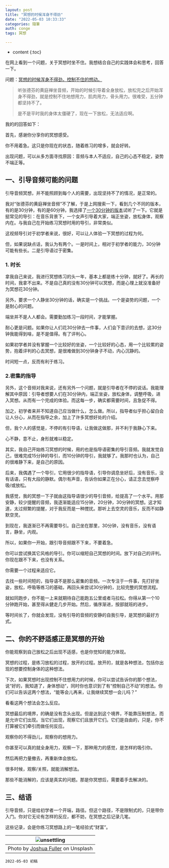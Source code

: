 ```yaml
---
layout: post
title: "冥想的时候浑身不得劲"
date: "2022-05-03 10:33:33"
categories: 隨筆
auth: conge
tags: 冥想

---
```

* content
{:toc}

在网上看到一个问题，关于冥想时坐不住。我想结合自己的实践体会和思考，回答一下。

问题：[冥想的时候浑身不得劲，控制不住的想动。](https://www.douban.com/group/topic/265826085/)

> 听张德芬的黄庭禅坐音频，开始的时候引导着全身放松，放松完之后开始浑身不得劲，就是控制不住地想用力，肌肉用力，骨头用力。很难受，五分钟都坚持不了。
>
> 是不是平时我的身体太僵硬了，现在一下放松，无法适应啊。

我的的回答如下：





首先，感谢你分享你的冥想感受。

你不用着急。这只是你现在的状态，随着练习的增多，就会好转。

出现问题，可以从多方面寻找原因：音频与本人不适应，自己的心态不稳定，姿势不端正等。

## 一、引导音频可能的问题

引导音频冥想，并不能照顾到每个人的需要，出现坚持不了的情况，是正常的。

我对“张德芬的黄庭禅坐音频”不了解，于是上网搜索一下，看到几个不同的版本，有的是30分钟，有的是60分钟。我选择了[一个30分钟的版本](https://www.ixigua.com/6796491221448524291?wid_try=1)试听了一下。它就是挺常见的导引：在音乐背景下，一个女声引导着大家，端正坐姿，放松身体，观察内在。与我自己在开始练习冥想时用的导引，非常类似。

这视频导引对于初学者来说，很好，可以让人体验一下冥想的过程为何。

但，如果说缺点话，我认为有两个。一是时间上，相对于初学者的能力，30分钟可能有些长。二是引导语过于密集。

### 1. 时长

拿我自己来说，我进行冥想练习的头一年，基本上都是练十分钟，就好了。再长的时间，我拿不出来。不是自己真的没有30分钟可以冥想，而是心理上就没准备好为冥想花30分钟。

另外，要求一个人静坐30分钟的话，确实是一个挑战。一个是姿势的问题，一个是耐心的问题。

端坐并不是人人都会。需要勤加练习一段时间，才能掌握。

耐心更是问题。如果你让人们花30分钟去一件事，人们会下意识的去想，这30分钟我能得到啥，是不是值得。有了评判心。

如果初学者并没有掌握一个比较好的坐姿，一个比较好的心态，用一个比较累的姿势，抱着评判的心去冥想，是很难做到30分钟身子不动，内心沉静的。

时间短一点，反而有利于练习。

### 2.密集的指导

另外，这个音频对我来说，还有另外一个问题，就是引导者在不停的说话。我能理解其中原因：引导者想要人们在30分钟内，端正坐姿，放松身体，调整呼吸，进入冥想。从而有一个完成的体验。而这每一步，确实都需要时间，且急促不得。

加之，初学者来并不知道自己应当做什么，怎么做。所以，指导者似乎担心留白会让人分心，从而在指导之余，加上了许多冥想好处的介绍。

但，我个人的感觉是，不停的有引导语，让我做这做那，并不利于我静心下来。

心不静，意不止，身形就难以稳定。

其实，我自己开始练习冥想的时候，用的也是指导语密集的导引音频。我就发觉自己，很难完成15分钟的导引，而10分钟的导引，我就够了。我那时也认为，自己的很难静下来，是自己的原因。

后来，我偶遇了一个导引，它用很少的指导语，引导你调息坐好后，没有音乐，没有话语，只有大段的静默。偶尔有声音，告诉你如果正在分心，请正念去觉察呼吸/或放松。

我感觉，我的冥想一下子就由这指导语很少的导引音频，给提高了一个水平。用那安静，较少提醒的音频，我逐渐能适应15分钟，20分钟，30分钟的冥想。这才知道，太过频繁的提醒，对于我反而是一种搅扰。那听上去空灵的音乐，反而不如静默空灵。

到现在，我逐渐已不再需要导引。自己坐在那里，30分钟，没有音乐，没有语言，静坐，内观。

所以，如果你一开始，跟引导音频跟不下来，不要着急。

你可以尝试换其它风格的导引。你可以缩短自己冥想的时间。放下对自己的评判。你现在跟不下来，也没有关系。

你需要一个过程来适应它。

去找一些时间短的，指导语不是那么密集的音频。一次专注于一件事，先打好坐姿，放松，呼吸等练习的基础，再回头来尝试30分钟的，比较完整的冥想流程。

就如同跑步，你不能一上来就期待自己能跑五公里或者马拉松。你得从第一个10分钟跑开始，甚至得从健走几步开始。然后，循序渐进，按部就班的进步。

等时间长了，你就会发现，没有引导的音频的安静的自我引导，是冥想的最好方式。


## 二、你的不舒适感正是冥想的开始

你能观察到自己放松之后出现不适感，也是你觉知的能力体现。

冥想的过程，是练习放松的过程，放开的过程。放开的，就是各种想法，包括你出现的想要控制身体的这种想法。

下次，如果冥想时出现控制不住想用力的时候，你可以尝试告诉你的那个想法，说“好的，我知道了，身体想动”，同时你也意识到了有“控制自己不动”的想法。你们可以告诉这两个想法，“能等会儿再来，让我继续冥想一会儿吗？”

看看这两个想法会怎么反应。

冥想最后的境界，的确是没有念头出现。但是达到这个境界，不能靠压制想法，而是允许它们出现。当它们出现，观察它们且放开它们。它们是自由的，只是，你不打算被它们牵引而做任何反应。

观察你的不得劲儿，观察你的想用力。

你甚至可以真的就全身用力，观察一下，那种用力的感觉，是怎样的吸引你。

然后再把力量撤去，再重新体会放松。

很多时候，观察/关照，就能消解想法。

那些不能消解的，应该是真实的问题。那是你冥想后，需要着手去解决的。

## 三、结语

引导音频，只是给初学者一个开端，路径。但这个路径，不是限制式的，只是带你入门。你对它无论有怎样的反应，都不妨，在冥想之后记录几笔。

这些记录，会是你练习冥想路上的一笔经验式“财富”。

|![unsettling](https://s2.loli.net/2022/05/04/8ik4VzLjB6qAt9f.jpg)|
|:--------------------------------------------------------------------:|
|Photo by [Joshua Fuller](https://unsplash.com/es/@joshuafuller?utm_source=unsplash&utm_medium=referral&utm_content=creditCopyText) on Unsplash|

```
2022-05-03 初稿
```
